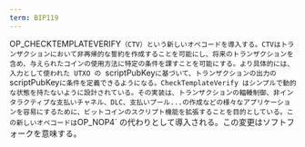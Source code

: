 ```yaml
---
term: BIP119
---
```

OP_CHECKTEMPLATEVERIFY`（CTV）という新しいオペコードを導入する。CTVはトランザクションにおいて非再帰的な誓約を作成することを可能にし、将来のトランザクションを含め、与えられたコインの使用方法に特定の条件を課すことを可能にする。より具体的には、入力として使われた UTXO の `scriptPubKey` に基づいて、トランザクションの出力の `scriptPubKey` に条件を定義できるようになる。CheckTemplateVerify はシンプルで動的な状態を持たないように設計されている。その実装は、トランザクションの輻輳制御、非インタラクティブな支払いチャネル、DLC、支払いプール...の作成などの様々なアプリケーションを容易にするために、ビットコインのスクリプト機能を拡張することを目的としている。この新しいオペコードは `OP_NOP4` の代わりとして導入される。この変更はソフトフォークを意味する。